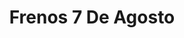 ---
title: "Frenos 7 De Agosto"
url: /barrios-unidos/frenos-7-de-agosto/
shop: piezas de automóviles
---